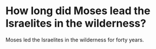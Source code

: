 # How long did Moses lead the Israelites in the wilderness?

Moses led the Israelites in the wilderness for forty years.
